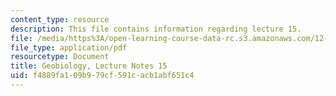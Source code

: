 ```yaml
---
content_type: resource
description: This file contains information regarding lecture 15.
file: /media/https%3A/open-learning-course-data-rc.s3.amazonaws.com/12-007-geobiology-spring-2013/f4889fa109b979cf591cacb1abf651c4_MIT12_007S13_Lec15.pdf
file_type: application/pdf
resourcetype: Document
title: Geobiology, Lecture Notes 15
uid: f4889fa1-09b9-79cf-591c-acb1abf651c4
---
```

